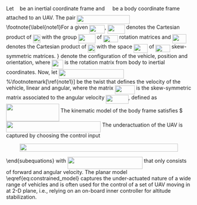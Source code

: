 Let <img src="https://github.com/andreaalessandretti/VirtualArena/tree/master/svgs/21fd4e8eecd6bdf1a4d3d6bd1fb8d733.svg?invert_in_darkmode" align=middle width=8.4843pt height=22.38192pt/> be an inertial coordinate frame and <img src="https://github.com/andreaalessandretti/VirtualArena/tree/master/svgs/61e84f854bc6258d4108d08d4c4a0852.svg?invert_in_darkmode" align=middle width=13.243725pt height=22.38192pt/> be a body coordinate frame attached to an UAV. The pair <img src="https://github.com/andreaalessandretti/VirtualArena/tree/master/svgs/db13ad244a5538f130b5418ab8fa6f0a.svg?invert_in_darkmode" align=middle width=143.1342pt height=24.56553pt/>\footnote{\label{note1}For a given <img src="https://github.com/andreaalessandretti/VirtualArena/tree/master/svgs/9a9eea106fd837c0267139545133fe4e.svg?invert_in_darkmode" align=middle width=41.70804pt height=22.56408pt/>, <img src="https://github.com/andreaalessandretti/VirtualArena/tree/master/svgs/997c855888a430e999f2c715ab8ffca3.svg?invert_in_darkmode" align=middle width=46.59435pt height=24.56553pt/> denotes the Cartesian product of <img src="https://github.com/andreaalessandretti/VirtualArena/tree/master/svgs/8a86f4a11e2fbfc03de61d587ba826de.svg?invert_in_darkmode" align=middle width=19.923585pt height=22.56408pt/> with the group <img src="https://github.com/andreaalessandretti/VirtualArena/tree/master/svgs/81faa3cbf09b267aa73c27b241c82f2f.svg?invert_in_darkmode" align=middle width=46.506075pt height=24.56553pt/> of <img src="https://github.com/andreaalessandretti/VirtualArena/tree/master/svgs/3add1221abfa79cb14021bc2dacd5725.svg?invert_in_darkmode" align=middle width=39.703455pt height=19.10667pt/> rotation matrices and <img src="https://github.com/andreaalessandretti/VirtualArena/tree/master/svgs/b3d43ea83683f69839b82bf19171f036.svg?invert_in_darkmode" align=middle width=37.869975pt height=24.56553pt/> denotes the Cartesian product of <img src="https://github.com/andreaalessandretti/VirtualArena/tree/master/svgs/8a86f4a11e2fbfc03de61d587ba826de.svg?invert_in_darkmode" align=middle width=19.923585pt height=22.56408pt/> with the space  <img src="https://github.com/andreaalessandretti/VirtualArena/tree/master/svgs/2379519bcb05396f04b4accb2ef4c4c3.svg?invert_in_darkmode" align=middle width=38.18265pt height=24.56553pt/> of <img src="https://github.com/andreaalessandretti/VirtualArena/tree/master/svgs/3add1221abfa79cb14021bc2dacd5725.svg?invert_in_darkmode" align=middle width=39.703455pt height=19.10667pt/> skew-symmetric matrices. } denote the configuration of the vehicle, position and orientation, where  <img src="https://github.com/andreaalessandretti/VirtualArena/tree/master/svgs/9f17a8869fae32435d1b360980e0d59b.svg?invert_in_darkmode" align=middle width=31.213545pt height=24.56553pt/> is the rotation matrix from  body to inertial coordinates. Now, let <img src="https://github.com/andreaalessandretti/VirtualArena/tree/master/svgs/14a12088ca08e01cd62e5a13a16933b4.svg?invert_in_darkmode" align=middle width=177.169245pt height=24.56553pt/> %\footnotemark[\ref{note1}]
 be the twist that defines the velocity of the vehicle, linear and angular, where the matrix <img src="https://github.com/andreaalessandretti/VirtualArena/tree/master/svgs/181743204147e8724f68589b3beca646.svg?invert_in_darkmode" align=middle width=54.00087pt height=24.56553pt/> is the skew-symmetric matrix associated to the angular velocity <img src="https://github.com/andreaalessandretti/VirtualArena/tree/master/svgs/3c745e329d420cb1125671f500fe1c0c.svg?invert_in_darkmode" align=middle width=61.31334pt height=24.56553pt/>, defined as
<img src="https://github.com/andreaalessandretti/VirtualArena/tree/master/svgs/427815ec77e3d63d5f2d1222ee350dec.svg?invert_in_darkmode" align=middle width=144.125685pt height=47.66652pt/>
The kinematic model of the body frame satisfies
$<img src="https://github.com/andreaalessandretti/VirtualArena/tree/master/svgs/ac1c83f433c5c8c867014ac017fe16c3.svg?invert_in_darkmode" align=middle width=257.367495pt height=30.18576pt/>
The underactuation of the UAV is captured by choosing the control input 
<p align="center"><img src="https://github.com/andreaalessandretti/VirtualArena/tree/master/svgs/b597c08ac12039cae1b2b46ddc14d28a.svg?invert_in_darkmode" align=middle width=430.88265pt height=21.95985pt/></p>
\end{subequations}
with <img src="https://github.com/andreaalessandretti/VirtualArena/tree/master/svgs/738d8637c8da09da7bda826cf834687d.svg?invert_in_darkmode" align=middle width=204.130245pt height=32.55549pt/>
that only consists of forward and angular velocity. The planar model \eqref{eq:constrained_model} captures the under-actuated nature of a wide range of vehicles and is often used for the control of a set of UAV moving in at 2-D plane, i.e., relying on an on-board inner controller for altitude stabilization. 
